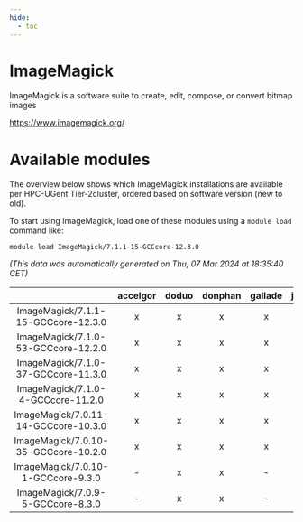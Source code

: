 ```yaml
---
hide:
  - toc
---
```


ImageMagick
===========


ImageMagick is a software suite to create, edit, compose, or convert bitmap images

https://www.imagemagick.org/
# Available modules


The overview below shows which ImageMagick installations are available per HPC-UGent Tier-2cluster, ordered based on software version (new to old).

To start using ImageMagick, load one of these modules using a `module load` command like:

```shell
module load ImageMagick/7.1.1-15-GCCcore-12.3.0
```

*(This data was automatically generated on Thu, 07 Mar 2024 at 18:35:40 CET)*  

| |accelgor|doduo|donphan|gallade|joltik|skitty|
| :---: | :---: | :---: | :---: | :---: | :---: | :---: |
|ImageMagick/7.1.1-15-GCCcore-12.3.0|x|x|x|x|x|x|
|ImageMagick/7.1.0-53-GCCcore-12.2.0|x|x|x|x|x|x|
|ImageMagick/7.1.0-37-GCCcore-11.3.0|x|x|x|x|x|x|
|ImageMagick/7.1.0-4-GCCcore-11.2.0|x|x|x|x|x|x|
|ImageMagick/7.0.11-14-GCCcore-10.3.0|x|x|x|x|x|x|
|ImageMagick/7.0.10-35-GCCcore-10.2.0|x|x|x|x|x|x|
|ImageMagick/7.0.10-1-GCCcore-9.3.0|-|x|x|-|x|x|
|ImageMagick/7.0.9-5-GCCcore-8.3.0|-|x|x|-|x|x|

